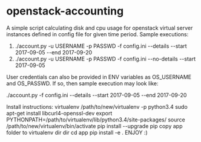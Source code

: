 # openstack-accounting
A simple script calculating disk and cpu usage for openstack virtual server instances defined in config file for given time period.
Sample executions:
1) ./account.py -u USERNAME -p PASSWD -f config.ini --details --start 2017-09-05 --end 2017-09-20
2) ./account.py -u USERNAME -p PASSWD -f config.ini --no-details --start 2017-09-05

User credentials can also be provided in ENV variables as OS_USERNAME and OS_PASSWD. If so, then sample execution may look like:

./account.py -f config.ini --details --start 2017-09-05 --end 2017-09-20



Install instructions:
    virtualenv /path/to/new/virtualenv -p python3.4
    sudo apt-get install libcurl4-openssl-dev
    export PYTHONPATH=/path/to/virtualenv/lib/python3.4/site-packages/
    source /path/to/new/virtualenv/bin/activate
    pip install --upgrade pip
    copy app folder to virtualenv dir dir
    cd app
    pip install -e .
    ENJOY :)


